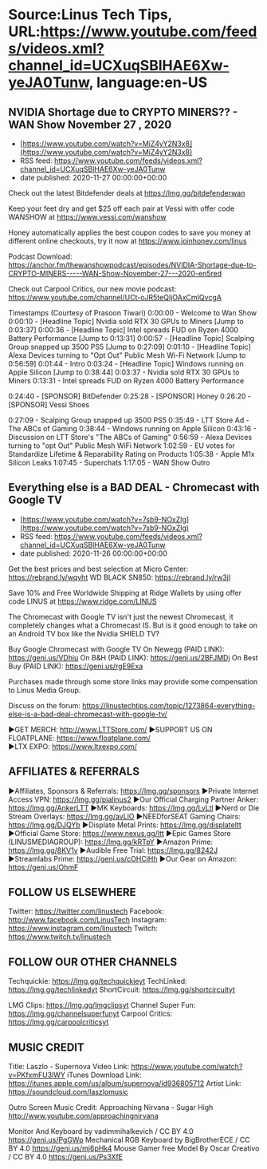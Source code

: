 # Source:Linus Tech Tips, URL:https://www.youtube.com/feeds/videos.xml?channel_id=UCXuqSBlHAE6Xw-yeJA0Tunw, language:en-US

## NVIDIA Shortage due to CRYPTO MINERS??  - WAN Show November 27 , 2020
 - [https://www.youtube.com/watch?v=MiZ4yY2N3x8](https://www.youtube.com/watch?v=MiZ4yY2N3x8)
 - RSS feed: https://www.youtube.com/feeds/videos.xml?channel_id=UCXuqSBlHAE6Xw-yeJA0Tunw
 - date published: 2020-11-27 00:00:00+00:00

Check out the latest Bitdefender deals at https://lmg.gg/bitdefenderwan

Keep your feet dry and get $25 off each pair at Vessi with offer code WANSHOW at https://www.vessi.com/wanshow

Honey automatically applies the best coupon codes to save you money at 
different online checkouts, try it now at https://www.joinhoney.com/linus

Podcast Download: https://anchor.fm/thewanshowpodcast/episodes/NVIDIA-Shortage-due-to-CRYPTO-MINERS-----WAN-Show-November-27---2020-en5red

Check out Carpool Critics, our new movie podcast: https://www.youtube.com/channel/UCt-oJR5teQIjOAxCmIQvcgA

Timestamps (Courtesy of Prasoon Tiwari)
0:00:00 - Welcome to Wan Show 
0:00:10 - [Headline Topic] Nvidia sold RTX 30 GPUs to Miners [Jump to 0:03:37]
0:00:36 - [Headline Topic] Intel spreads FUD on Ryzen 4000 Battery Performance [Jump to 0:13:31]
0:00:57 - [Headline Topic] Scalping Group snapped up 3500 PS5 [Jump to 0:27:09]
0:01:10 - [Headline Topic] Alexa Devices turning to "Opt Out" Public Mesh Wi-Fi Network [Jump to 0:56:59]
0:01:44 - Intro 
0:03:24 - [Headline Topic] Windows running on Apple Silicon [Jump to 0:38:44]
0:03:37 - Nvidia sold RTX 30 GPUs to Miners
0:13:31 - Intel spreads FUD on Ryzen 4000 Battery Performance

0:24:40 - [SPONSOR] BitDefender 
0:25:28 - [SPONSOR] Honey
0:26:20 - [SPONSOR] Vessi Shoes

0:27:09 - Scalping Group snapped up 3500 PS5
0:35:49 - LTT Store Ad - The ABCs of Gaming
0:38:44 - Windows running on Apple Silicon
0:43:16 - Discussion on LTT Store's "The ABCs of Gaming" 
0:56:59 - Alexa Devices turning to "opt Out" Public Mesh WiFi Network
1:02:59 - EU votes for Standardize Lifetime & Reparability Rating on Products
1:05:38 - Apple M1x Silicon Leaks
1:07:45 - Superchats
1:17:05 - WAN Show Outro

## Everything else is a BAD DEAL - Chromecast with Google TV
 - [https://www.youtube.com/watch?v=7sb9-NOxZlg](https://www.youtube.com/watch?v=7sb9-NOxZlg)
 - RSS feed: https://www.youtube.com/feeds/videos.xml?channel_id=UCXuqSBlHAE6Xw-yeJA0Tunw
 - date published: 2020-11-26 00:00:00+00:00

Get the best prices and best selection at Micro Center: https://rebrand.ly/wqvht
WD BLACK SN850: https://rebrand.ly/rw3jl

Save 10% and Free Worldwide Shipping at Ridge Wallets by using offer code LINUS at https://www.ridge.com/LINUS

The Chromecast with Google TV isn't just the newest Chromecast, it completely changes what a Chromecast IS. But is it good enough to take on an Android TV box like the Nvidia SHIELD TV?

Buy Google Chromecast with Google TV
On Newegg (PAID LINK): https://geni.us/VDhiu
On B&H (PAID LINK): https://geni.us/2BFJMDj
On Best Buy (PAID LINK): https://geni.us/rgE9Exa

Purchases made through some store links may provide some compensation to Linus Media Group.

Discuss on the forum: https://linustechtips.com/topic/1273864-everything-else-is-a-bad-deal-chromecast-with-google-tv/


►GET MERCH: http://www.LTTStore.com/
►SUPPORT US ON FLOATPLANE: https://www.floatplane.com/  
►LTX EXPO: https://www.ltxexpo.com/   

AFFILIATES & REFERRALS
---------------------------------------------------
►Affiliates, Sponsors & Referrals: https://lmg.gg/sponsors
►Private Internet Access VPN: https://lmg.gg/pialinus2
►Our Official Charging Partner Anker: https://lmg.gg/AnkerLTT
►MK Keyboards: https://lmg.gg/LyLtl
►Nerd or Die Stream Overlays: https://lmg.gg/avLlO
►NEEDforSEAT Gaming Chairs: https://lmg.gg/DJQYb
►Displate Metal Prints: https://lmg.gg/displateltt
►Official Game Store: https://www.nexus.gg/ltt
►Epic Games Store (LINUSMEDIAGROUP): https://lmg.gg/kRTpY
►Amazon Prime: https://lmg.gg/8KV1v
►Audible Free Trial: https://lmg.gg/8242J
►Streamlabs Prime: https://geni.us/cOHCiHh
►Our Gear on Amazon: https://geni.us/OhmF

FOLLOW US ELSEWHERE
---------------------------------------------------  
Twitter: https://twitter.com/linustech
Facebook: http://www.facebook.com/LinusTech
Instagram: https://www.instagram.com/linustech
Twitch: https://www.twitch.tv/linustech

FOLLOW OUR OTHER CHANNELS
---------------------------------------------------  
Techquickie: https://lmg.gg/techquickieyt
TechLinked: https://lmg.gg/techlinkedyt
ShortCircuit: https://lmg.gg/shortcircuityt

LMG Clips: https://lmg.gg/lmgclipsyt
Channel Super Fun: https://lmg.gg/channelsuperfunyt
Carpool Critics: https://lmg.gg/carpoolcriticsyt

MUSIC CREDIT
---------------------------------------------------  
Title: Laszlo - Supernova
Video Link: https://www.youtube.com/watch?v=PKfxmFU3lWY
iTunes Download Link: https://itunes.apple.com/us/album/supernova/id936805712
Artist Link: https://soundcloud.com/laszlomusic

Outro Screen Music Credit: Approaching Nirvana - Sugar High http://www.youtube.com/approachingnirvana

Monitor And Keyboard by vadimmihalkevich / CC BY 4.0  https://geni.us/PgGWp
Mechanical RGB Keyboard by BigBrotherECE / CC BY 4.0 https://geni.us/mj6pHk4
Mouse Gamer free Model By Oscar Creativo / CC BY 4.0 https://geni.us/Ps3XfE

